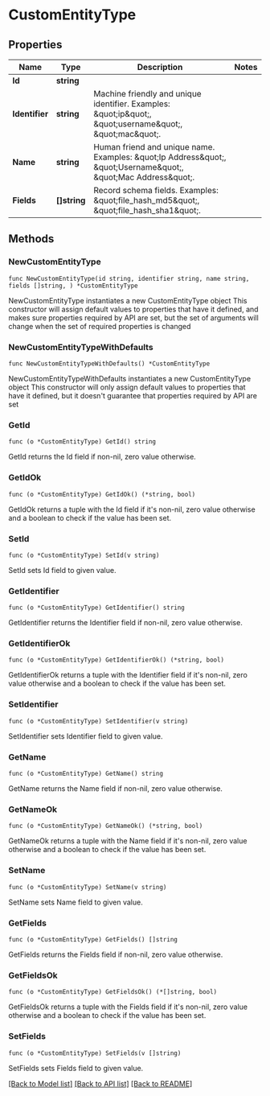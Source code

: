 # CustomEntityType

## Properties

Name | Type | Description | Notes
------------ | ------------- | ------------- | -------------
**Id** | **string** |  | 
**Identifier** | **string** | Machine friendly and unique identifier. Examples: \&quot;ip\&quot;, \&quot;username\&quot;, \&quot;mac\&quot;. | 
**Name** | **string** | Human friend and unique name. Examples: \&quot;Ip Address\&quot;, \&quot;Username\&quot;, \&quot;Mac Address\&quot;. | 
**Fields** | **[]string** | Record schema fields. Examples: \&quot;file_hash_md5\&quot;, \&quot;file_hash_sha1\&quot;. | 

## Methods

### NewCustomEntityType

`func NewCustomEntityType(id string, identifier string, name string, fields []string, ) *CustomEntityType`

NewCustomEntityType instantiates a new CustomEntityType object
This constructor will assign default values to properties that have it defined,
and makes sure properties required by API are set, but the set of arguments
will change when the set of required properties is changed

### NewCustomEntityTypeWithDefaults

`func NewCustomEntityTypeWithDefaults() *CustomEntityType`

NewCustomEntityTypeWithDefaults instantiates a new CustomEntityType object
This constructor will only assign default values to properties that have it defined,
but it doesn't guarantee that properties required by API are set

### GetId

`func (o *CustomEntityType) GetId() string`

GetId returns the Id field if non-nil, zero value otherwise.

### GetIdOk

`func (o *CustomEntityType) GetIdOk() (*string, bool)`

GetIdOk returns a tuple with the Id field if it's non-nil, zero value otherwise
and a boolean to check if the value has been set.

### SetId

`func (o *CustomEntityType) SetId(v string)`

SetId sets Id field to given value.


### GetIdentifier

`func (o *CustomEntityType) GetIdentifier() string`

GetIdentifier returns the Identifier field if non-nil, zero value otherwise.

### GetIdentifierOk

`func (o *CustomEntityType) GetIdentifierOk() (*string, bool)`

GetIdentifierOk returns a tuple with the Identifier field if it's non-nil, zero value otherwise
and a boolean to check if the value has been set.

### SetIdentifier

`func (o *CustomEntityType) SetIdentifier(v string)`

SetIdentifier sets Identifier field to given value.


### GetName

`func (o *CustomEntityType) GetName() string`

GetName returns the Name field if non-nil, zero value otherwise.

### GetNameOk

`func (o *CustomEntityType) GetNameOk() (*string, bool)`

GetNameOk returns a tuple with the Name field if it's non-nil, zero value otherwise
and a boolean to check if the value has been set.

### SetName

`func (o *CustomEntityType) SetName(v string)`

SetName sets Name field to given value.


### GetFields

`func (o *CustomEntityType) GetFields() []string`

GetFields returns the Fields field if non-nil, zero value otherwise.

### GetFieldsOk

`func (o *CustomEntityType) GetFieldsOk() (*[]string, bool)`

GetFieldsOk returns a tuple with the Fields field if it's non-nil, zero value otherwise
and a boolean to check if the value has been set.

### SetFields

`func (o *CustomEntityType) SetFields(v []string)`

SetFields sets Fields field to given value.



[[Back to Model list]](../README.md#documentation-for-models) [[Back to API list]](../README.md#documentation-for-api-endpoints) [[Back to README]](../README.md)


